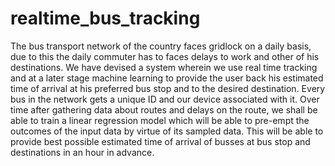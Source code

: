 # realtime_bus_tracking

The bus transport network of the country faces gridlock on a daily basis, due to this the daily commuter has to faces delays to work and other of his destinations. We have devised a system wherein we use real time tracking  and at a later stage machine learning to provide the user back  his estimated time of arrival at his preferred bus stop and to the desired destination. Every bus in the network gets a unique ID and our device associated with it. Over time after gathering data about routes and delays on the route, we shall be able to train a linear regression model which will be able to pre-empt the outcomes of the input data by virtue of its sampled data. This will be able to provide best possible estimated time of arrival of busses at bus stop and destinations in an hour in advance.
